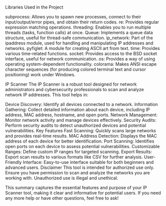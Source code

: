 Libraries Used in the Project

subprocess: Allows you to spawn new processes, connect to their input/output/error pipes, and obtain their return codes. re: Provides regular expression matching operations. threading: Enables you to run multiple threads (tasks, function calls) at once. Queue: Implements a queue data structure, useful for thread-safe communication. ip_network: Part of the ipaddress module, used for handling and manipulating IP addresses and networks. pyfiglet: A module for creating ASCII art from text. time: Provides various time-related functions. socket: Provides access to the BSD socket interface, useful for network communication. os: Provides a way of using operating system-dependent functionality. colorama: Makes ANSI escape character sequences (for producing colored terminal text and cursor positioning) work under Windows.

IP Scanner The IP Scanner is a robust tool designed for network administrators and cybersecurity professionals to scan and analyze network IP addresses. This tool helps in:

Device Discovery: Identify all devices connected to a network. Information Gathering: Collect detailed information about each device, including IP address, MAC address, hostname, and open ports. Network Management: Monitor network activity and manage devices effectively. Security Audits: Perform security audits to detect unauthorized devices and potential vulnerabilities. Key Features Fast Scanning: Quickly scans large networks and provides real-time results. MAC Address Detection: Displays the MAC address of each device for better identification. Port Scanning: Identifies open ports on each device to assess potential vulnerabilities. Customizable Ranges: Define custom IP ranges for targeted scanning. Export Results: Export scan results to various formats like CSV for further analysis. User-Friendly Interface: Easy-to-use interface suitable for both beginners and advanced users. Disclaimer This tool is intended for authorized use only. Ensure you have permission to scan and analyze the networks you are working with. Unauthorized use is illegal and unethical.

This summary captures the essential features and purpose of your IP Scanner tool, making it clear and informative for potential users. If you need any more help or have other questions, feel free to ask!
